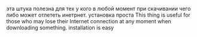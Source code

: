 эта штука полезна для тех у кого в любой момент при скачивании чего либо может отлететь инетрнет. установка проста
This thing is useful for those who may lose their Internet connection at any moment when downloading something. installation is easy
